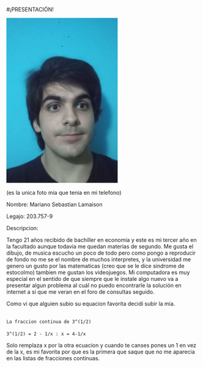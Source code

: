 #¡PRESENTACIÓN!


![Perfil](photo_2023-03-31_01-39-572.png)

(es la unica foto mia que tenia en mi telefono)

Nombre: Mariano Sebastian Lamaison

Legajo: 203.757-9

Descripcion:

 Tengo 21 años recibido de bachiller en economia y este es mi tercer año en la facultado aunque todavia me quedan materias de segundo.
 Me gusta el dibujo, de musica escucho un poco de todo pero como pongo a reproducir de fondo no me se el nombre de muchos interpretes, y la universidad me genero un gusto por las matematicas (creo que se le dice sindrome de estocolmo) tambien me gustan los videojuegos. 
Mi computadora es muy especial en el sentido de que siempre que le instale algo nuevo va a presentar algun problema al cuál no puedo encontrarle la solución en internet a si que me veran en el foro de consultas seguido.

Como vi que alguien subio su equacion favorita decidi subir la mia.

~~~

La fraccion continua de 3^(1/2)

3^(1/2) = 2 - 1/x : x = 4-1/x 

~~~

Solo remplaza x por la otra ecuacion y cuando te canses pones un 1 en vez de la x, es mi favorita por que es la primera que saque que no me aparecia en las listas de fracciones continuas.


